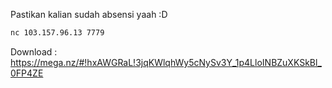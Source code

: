 Pastikan kalian sudah absensi yaah :D

```bash
nc 103.157.96.13 7779
```

Download : https://mega.nz/#!hxAWGRaL!3jqKWlqhWy5cNySv3Y_1p4LloINBZuXKSkBl_0FP4ZE
